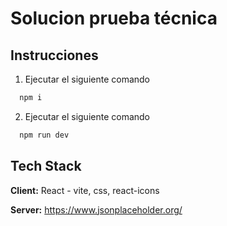 
# Solucion prueba técnica




## Instrucciones

1. Ejecutar el siguiente comando

```bash
  npm i 
```

2. Ejecutar el siguiente comando

```bash
  npm run dev 
```



## Tech Stack

**Client:** React - vite, css, react-icons 

**Server:** https://www.jsonplaceholder.org/

